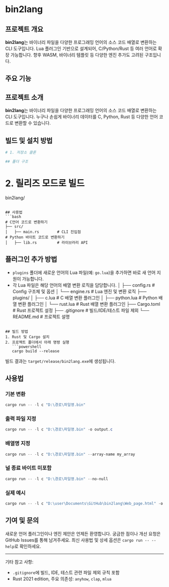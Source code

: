 # bin2lang

## 프로젝트 개요

**bin2lang**는 바이너리 파일을 다양한 프로그래밍 언어의 소스 코드 배열로 변환하는 CLI 도구입니다. Lua 플러그인 기반으로 설계되어, C/Python/Rust 등 여러 언어로 확장 가능합니다. 향후 WASM, 바이너리 템플릿 등 다양한 엔진 추가도 고려된 구조입니다.

## 주요 기능
## 프로젝트 소개
**bin2lang**는 바이너리 파일을 다양한 프로그래밍 언어의 소스 코드 배열로 변환하는 CLI 도구입니다. 누구나 손쉽게 바이너리 데이터를 C, Python, Rust 등 다양한 언어 코드로 변환할 수 있습니다.

## 빌드 및 설치 방법
```bash
# 1. 저장소 클론

## 폴더 구조
```
# 2. 릴리즈 모드로 빌드
bin2lang/
```

## 사용법
```bash
# C언어 코드로 변환하기
├── src/
│   ├── main.rs        # CLI 진입점
# Python 바이트 코드로 변환하기
│   ├── lib.rs         # 라이브러리 API
```

## 플러그인 추가 방법
- `plugins` 폴더에 새로운 언어의 Lua 파일(예: `go.lua`)을 추가하면 바로 새 언어 지원이 가능합니다.
- 각 Lua 파일은 해당 언어의 배열 변환 로직을 담당합니다.
│   ├── config.rs      # Config 구조체 및 옵션
│   └── engine.rs      # Lua 엔진 및 변환 로직
├── plugins/
│   ├── c.lua          # C 배열 변환 플러그인
│   ├── python.lua     # Python 배열 변환 플러그인
│   └── rust.lua       # Rust 배열 변환 플러그인
├── Cargo.toml         # Rust 프로젝트 설정
├── .gitignore         # 빌드/IDE/테스트 파일 제외
└── README.md          # 프로젝트 설명
```

## 빌드 방법
1. Rust 및 Cargo 설치
2. 프로젝트 폴더에서 아래 명령 실행
   ```powershell
   cargo build --release
   ```
   빌드 결과는 `target/release/bin2lang.exe`에 생성됩니다.

## 사용법
### 기본 변환
```powershell
cargo run -- -l c "D:\경로\파일명.bin"
```

### 출력 파일 지정
```powershell
cargo run -- -l c "D:\경로\파일명.bin" -o output.c
```

### 배열명 지정
```powershell
cargo run -- -l c "D:\경로\파일명.bin" --array-name my_array
```

### 널 종료 바이트 미포함
```powershell
cargo run -- -l c "D:\경로\파일명.bin" --no-null
```

### 실제 예시
```powershell
cargo run -- -l c "D:\user\Documents\GitHub\bin2lang\Web_page.html" -o output.c
```

## 기여 및 문의
새로운 언어 플러그인이나 엔진 제안은 언제든 환영합니다. 궁금한 점이나 개선 요청은 GitHub Issues를 통해 남겨주세요.
최신 사용법 및 상세 옵션은 `cargo run -- --help`로 확인하세요.

---
기타 참고 사항:
- `.gitignore`에 빌드, IDE, 테스트 관련 파일 제외 규칙 포함
- Rust 2021 edition, 주요 의존성: `anyhow`, `clap`, `mlua`